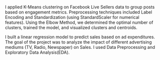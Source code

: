 I applied K-Means clustering on Facebook Live Sellers data to group posts based on engagement metrics. Preprocessing techniques included Label Encoding and Standardization (using StandardScaler for numerical features). Using the Elbow Method, we determined the optimal number of clusters, trained the model, and visualized clusters and centroids.

I built a linear regression model to predict sales based on ad expenditures. The goal of the project was to analyze the impact of different advertising mediums (TV, Radio, Newspaper) on Sales. I used Data Preprocessing and Exploratory Data Analysis(EDA).
